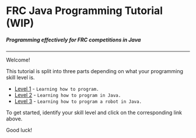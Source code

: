 # FRC Java Programming Tutorial (WIP) #
##### Programming effectively for FRC competitions in Java #####
****

Welcome!

This tutorial is split into three parts depending on what your programming skill level is.

* [Level 1](doc/level-1.md) - `Learning how to program.`
* [Level 2](doc/level-2.md) - `Learning how to program in Java.`
* [Level 3](doc/level-3.md) - `Learning how to program a robot in Java.`

To get started, identify your skill level and click on the corresponding link above.

Good luck!
